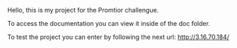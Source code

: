 Hello, this is my project for the Promtior challengue.

To access the documentation you can view it inside of the doc folder.

To test the project you can enter by following the next url: http://3.16.70.184/